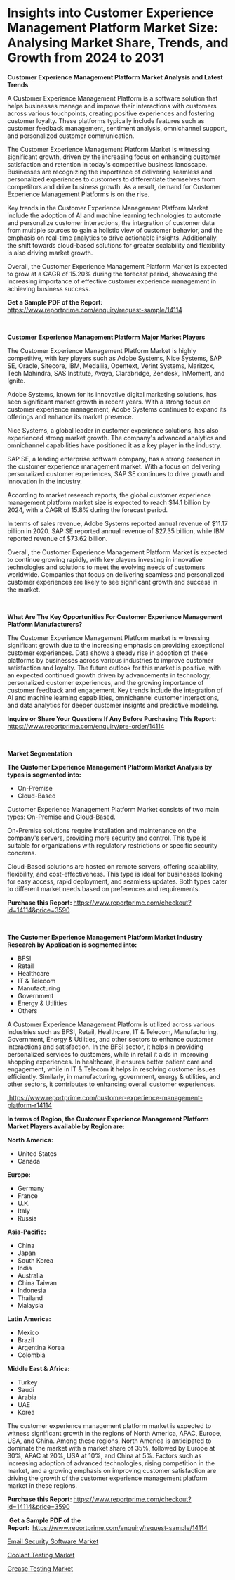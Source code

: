 <p><h1>Insights into Customer Experience Management Platform Market Size: Analysing Market Share, Trends, and Growth from 2024 to 2031</h1></p><p><strong>Customer Experience Management Platform Market Analysis and Latest Trends</strong></p>
<p><p>A Customer Experience Management Platform is a software solution that helps businesses manage and improve their interactions with customers across various touchpoints, creating positive experiences and fostering customer loyalty. These platforms typically include features such as customer feedback management, sentiment analysis, omnichannel support, and personalized customer communication.</p><p>The Customer Experience Management Platform Market is witnessing significant growth, driven by the increasing focus on enhancing customer satisfaction and retention in today's competitive business landscape. Businesses are recognizing the importance of delivering seamless and personalized experiences to customers to differentiate themselves from competitors and drive business growth. As a result, demand for Customer Experience Management Platforms is on the rise.</p><p>Key trends in the Customer Experience Management Platform Market include the adoption of AI and machine learning technologies to automate and personalize customer interactions, the integration of customer data from multiple sources to gain a holistic view of customer behavior, and the emphasis on real-time analytics to drive actionable insights. Additionally, the shift towards cloud-based solutions for greater scalability and flexibility is also driving market growth.</p><p>Overall, the Customer Experience Management Platform Market is expected to grow at a CAGR of 15.20% during the forecast period, showcasing the increasing importance of effective customer experience management in achieving business success.</p></p>
<p><strong>Get a Sample PDF of the Report:&nbsp;</strong> <a href="https://www.reportprime.com/enquiry/request-sample/14114">https://www.reportprime.com/enquiry/request-sample/14114</a></p>
<p>&nbsp;</p>
<p><strong>Customer Experience Management Platform Major Market Players</strong></p>
<p><p>The Customer Experience Management Platform Market is highly competitive, with key players such as Adobe Systems, Nice Systems, SAP SE, Oracle, Sitecore, IBM, Medallia, Opentext, Verint Systems, Maritzcx, Tech Mahindra, SAS Institute, Avaya, Clarabridge, Zendesk, InMoment, and Ignite.</p><p>Adobe Systems, known for its innovative digital marketing solutions, has seen significant market growth in recent years. With a strong focus on customer experience management, Adobe Systems continues to expand its offerings and enhance its market presence.</p><p>Nice Systems, a global leader in customer experience solutions, has also experienced strong market growth. The company's advanced analytics and omnichannel capabilities have positioned it as a key player in the industry.</p><p>SAP SE, a leading enterprise software company, has a strong presence in the customer experience management market. With a focus on delivering personalized customer experiences, SAP SE continues to drive growth and innovation in the industry.</p><p>According to market research reports, the global customer experience management platform market size is expected to reach $14.1 billion by 2024, with a CAGR of 15.8% during the forecast period.</p><p>In terms of sales revenue, Adobe Systems reported annual revenue of $11.17 billion in 2020. SAP SE reported annual revenue of $27.35 billion, while IBM reported revenue of $73.62 billion.</p><p>Overall, the Customer Experience Management Platform Market is expected to continue growing rapidly, with key players investing in innovative technologies and solutions to meet the evolving needs of customers worldwide. Companies that focus on delivering seamless and personalized customer experiences are likely to see significant growth and success in the market.</p></p>
<p>&nbsp;</p>
<p><strong>What Are The Key Opportunities For Customer Experience Management Platform Manufacturers?</strong></p>
<p><p>The Customer Experience Management Platform market is witnessing significant growth due to the increasing emphasis on providing exceptional customer experiences. Data shows a steady rise in adoption of these platforms by businesses across various industries to improve customer satisfaction and loyalty. The future outlook for this market is positive, with an expected continued growth driven by advancements in technology, personalized customer experiences, and the growing importance of customer feedback and engagement. Key trends include the integration of AI and machine learning capabilities, omnichannel customer interactions, and data analytics for deeper customer insights and predictive modeling.</p></p>
<p><strong>Inquire or Share Your Questions If Any Before Purchasing This Report:</strong> <a href="https://www.reportprime.com/enquiry/pre-order/14114">https://www.reportprime.com/enquiry/pre-order/14114</a></p>
<p>&nbsp;</p>
<p><strong>Market Segmentation</strong></p>
<p><strong>The Customer Experience Management Platform Market Analysis by types is segmented into:</strong></p>
<p><ul><li>On-Premise</li><li>Cloud-Based</li></ul></p>
<p><p>Customer Experience Management Platform Market consists of two main types: On-Premise and Cloud-Based. </p><p>On-Premise solutions require installation and maintenance on the company's servers, providing more security and control. This type is suitable for organizations with regulatory restrictions or specific security concerns. </p><p>Cloud-Based solutions are hosted on remote servers, offering scalability, flexibility, and cost-effectiveness. This type is ideal for businesses looking for easy access, rapid deployment, and seamless updates. Both types cater to different market needs based on preferences and requirements.</p></p>
<p><strong>Purchase this Report:&nbsp;</strong><a href="https://www.reportprime.com/checkout?id=14114&price=3590">https://www.reportprime.com/checkout?id=14114&price=3590</a></p>
<p>&nbsp;</p>
<p><strong>The Customer Experience Management Platform Market Industry Research by Application is segmented into:</strong></p>
<p><ul><li>BFSI</li><li>Retail</li><li>Healthcare</li><li>IT & Telecom</li><li>Manufacturing</li><li>Government</li><li>Energy & Utilities</li><li>Others</li></ul></p>
<p><p>A Customer Experience Management Platform is utilized across various industries such as BFSI, Retail, Healthcare, IT & Telecom, Manufacturing, Government, Energy & Utilities, and other sectors to enhance customer interactions and satisfaction. In the BFSI sector, it helps in providing personalized services to customers, while in retail it aids in improving shopping experiences. In healthcare, it ensures better patient care and engagement, while in IT & Telecom it helps in resolving customer issues efficiently. Similarly, in manufacturing, government, energy & utilities, and other sectors, it contributes to enhancing overall customer experiences.</p></p>
<p><a href="https://www.reportprime.com/customer-experience-management-platform-r14114">&nbsp;https://www.reportprime.com/customer-experience-management-platform-r14114</a></p>
<p><strong>In terms of Region, the Customer Experience Management Platform Market Players available by Region are:</strong></p>
<p>
    <p> <strong> North America: </strong>
        <ul>
            <li>United States</li>
            <li>Canada</li>
        </ul>
        </p> 
    <p> <strong> Europe: </strong>
        <ul>
            <li>Germany</li>
            <li>France</li>
            <li>U.K.</li>
            <li>Italy</li>
            <li>Russia</li>
        </ul>
        </p> 
    <p> <strong> Asia-Pacific: </strong>
        <ul>
            <li>China</li>
            <li>Japan</li>
            <li>South Korea</li>
            <li>India</li>
            <li>Australia</li>
            <li>China Taiwan</li>
            <li>Indonesia</li>
            <li>Thailand</li>
            <li>Malaysia</li>
        </ul>
        </p> 
    <p> <strong> Latin America: </strong>
        <ul>
            <li>Mexico</li>
            <li>Brazil</li>
            <li>Argentina Korea</li>
            <li>Colombia</li>
        </ul>
        </p> 
    <p> <strong> Middle East & Africa: </strong>
        <ul>
            <li>Turkey</li>
            <li>Saudi</li>
            <li>Arabia</li>
            <li>UAE</li>
            <li>Korea</li>
        </ul>
    </p>
    </p>
<p><p>The customer experience management platform market is expected to witness significant growth in the regions of North America, APAC, Europe, USA, and China. Among these regions, North America is anticipated to dominate the market with a market share of 35%, followed by Europe at 30%, APAC at 20%, USA at 10%, and China at 5%. Factors such as increasing adoption of advanced technologies, rising competition in the market, and a growing emphasis on improving customer satisfaction are driving the growth of the customer experience management platform market in these regions.</p></p>
<p><strong>Purchase this Report: </strong><a href="https://www.reportprime.com/checkout?id=14114&price=3590">https://www.reportprime.com/checkout?id=14114&price=3590</a></p>
<p>&nbsp;<strong>Get a Sample PDF of the Report:&nbsp;&nbsp;</strong><a href="https://www.reportprime.com/enquiry/request-sample/14114">https://www.reportprime.com/enquiry/request-sample/14114</a></p>
<p><strong></strong></p>
<p><p><a href="https://github.com/amapolalg/Market-Research-Report-List-1/blob/main/email-security-software-market.md">Email Security Software Market</a></p><p><a href="https://github.com/dancokkoe288/Market-Research-Report-List-1/blob/main/coolant-testing-market.md">Coolant Testing Market</a></p><p><a href="https://github.com/kumertitash/Market-Research-Report-List-1/blob/main/grease-testing-market.md">Grease Testing Market</a></p></p>